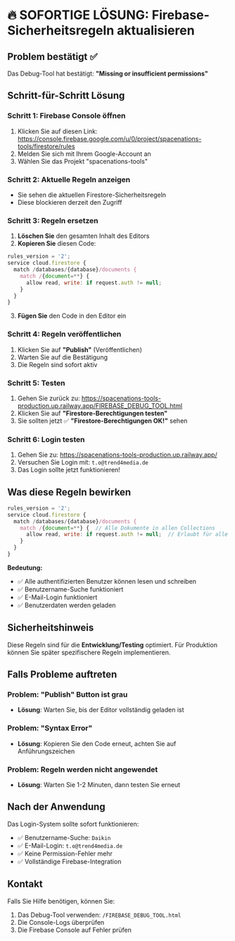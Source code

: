 # 🔥 SOFORTIGE LÖSUNG: Firebase-Sicherheitsregeln aktualisieren

## Problem bestätigt ✅
Das Debug-Tool hat bestätigt: **"Missing or insufficient permissions"**

## Schritt-für-Schritt Lösung

### Schritt 1: Firebase Console öffnen
1. Klicken Sie auf diesen Link: https://console.firebase.google.com/u/0/project/spacenations-tools/firestore/rules
2. Melden Sie sich mit Ihrem Google-Account an
3. Wählen Sie das Projekt "spacenations-tools"

### Schritt 2: Aktuelle Regeln anzeigen
- Sie sehen die aktuellen Firestore-Sicherheitsregeln
- Diese blockieren derzeit den Zugriff

### Schritt 3: Regeln ersetzen
1. **Löschen Sie** den gesamten Inhalt des Editors
2. **Kopieren Sie** diesen Code:

```javascript
rules_version = '2';
service cloud.firestore {
  match /databases/{database}/documents {
    match /{document=**} {
      allow read, write: if request.auth != null;
    }
  }
}
```

3. **Fügen Sie** den Code in den Editor ein

### Schritt 4: Regeln veröffentlichen
1. Klicken Sie auf **"Publish"** (Veröffentlichen)
2. Warten Sie auf die Bestätigung
3. Die Regeln sind sofort aktiv

### Schritt 5: Testen
1. Gehen Sie zurück zu: https://spacenations-tools-production.up.railway.app/FIREBASE_DEBUG_TOOL.html
2. Klicken Sie auf **"Firestore-Berechtigungen testen"**
3. Sie sollten jetzt ✅ **"Firestore-Berechtigungen OK!"** sehen

### Schritt 6: Login testen
1. Gehen Sie zu: https://spacenations-tools-production.up.railway.app/
2. Versuchen Sie Login mit: `t.o@trend4media.de`
3. Das Login sollte jetzt funktionieren!

## Was diese Regeln bewirken

```javascript
rules_version = '2';
service cloud.firestore {
  match /databases/{database}/documents {
    match /{document=**} {  // Alle Dokumente in allen Collections
      allow read, write: if request.auth != null;  // Erlaubt für alle eingeloggten Benutzer
    }
  }
}
```

**Bedeutung:**
- ✅ Alle authentifizierten Benutzer können lesen und schreiben
- ✅ Benutzername-Suche funktioniert
- ✅ E-Mail-Login funktioniert
- ✅ Benutzerdaten werden geladen

## Sicherheitshinweis

Diese Regeln sind für die **Entwicklung/Testing** optimiert. Für Produktion können Sie später spezifischere Regeln implementieren.

## Falls Probleme auftreten

### Problem: "Publish" Button ist grau
- **Lösung**: Warten Sie, bis der Editor vollständig geladen ist

### Problem: "Syntax Error"
- **Lösung**: Kopieren Sie den Code erneut, achten Sie auf Anführungszeichen

### Problem: Regeln werden nicht angewendet
- **Lösung**: Warten Sie 1-2 Minuten, dann testen Sie erneut

## Nach der Anwendung

Das Login-System sollte sofort funktionieren:
- ✅ Benutzername-Suche: `Daikin`
- ✅ E-Mail-Login: `t.o@trend4media.de`
- ✅ Keine Permission-Fehler mehr
- ✅ Vollständige Firebase-Integration

## Kontakt

Falls Sie Hilfe benötigen, können Sie:
1. Das Debug-Tool verwenden: `/FIREBASE_DEBUG_TOOL.html`
2. Die Console-Logs überprüfen
3. Die Firebase Console auf Fehler prüfen